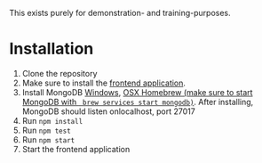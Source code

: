 This exists purely for demonstration- and training-purposes.

# Installation

1. Clone the repository
2. Make sure to install the [frontend application](https://github.com/danielkhan/react-adressbook).
3. Install MongoDB [Windows](https://docs.mongodb.com/manual/tutorial/install-mongodb-on-windows/), [OSX Homebrew (make sure to start MongoDB with ` brew services start mongodb)`](https://docs.mongodbcom/manual/tutorial/install-mongodb-on-os-x/#install-mongodb-community-edition-with-homebrew). After installing, MongoDB should listen onlocalhost,  port 27017
4. Run `npm install`
5. Run `npm test`
6. Run `npm start`
7. Start the frontend application
